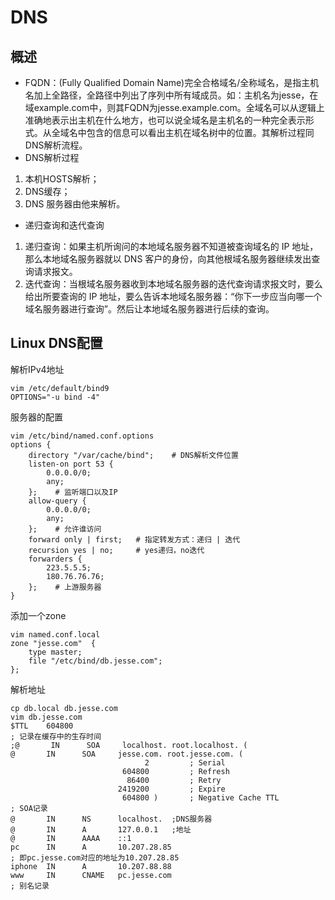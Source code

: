 # DNS
## 概述
* FQDN：(Fully Qualified Domain Name)完全合格域名/全称域名，是指主机名加上全路径，全路径中列出了序列中所有域成员。如：主机名为jesse，在域example.com中，则其FQDN为jesse.example.com。全域名可以从逻辑上准确地表示出主机在什么地方，也可以说全域名是主机名的一种完全表示形式。从全域名中包含的信息可以看出主机在域名树中的位置。其解析过程同DNS解析流程。
* DNS解析过程
1. 本机HOSTS解析；
2. DNS缓存；
3. DNS 服务器由他来解析。
* 递归查询和迭代查询
1. 递归查询：如果主机所询问的本地域名服务器不知道被查询域名的 IP 地址，那么本地域名服务器就以 DNS 客户的身份，向其他根域名服务器继续发出查询请求报文。
2. 迭代查询：当根域名服务器收到本地域名服务器的迭代查询请求报文时，要么给出所要查询的 IP 地址，要么告诉本地域名服务器：“你下一步应当向哪一个域名服务器进行查询”。然后让本地域名服务器进行后续的查询。
## Linux DNS配置
解析IPv4地址
```
vim /etc/default/bind9
OPTIONS="-u bind -4"
```
服务器的配置
```
vim /etc/bind/named.conf.options
options {
    directory "/var/cache/bind";    # DNS解析文件位置 
    listen-on port 53 {
        0.0.0.0/0;
        any;
    };    # 监听端口以及IP
    allow-query {
        0.0.0.0/0;
        any;
    };    # 允许谁访问
    forward only | first;   # 指定转发方式：递归 | 迭代
    recursion yes | no;     # yes递归，no迭代
    forwarders {
        223.5.5.5;
        180.76.76.76;
    };    # 上游服务器
}
```
添加一个zone
```
vim named.conf.local 
zone "jesse.com"  {
    type master;
    file "/etc/bind/db.jesse.com";
};
```
解析地址
```
cp db.local db.jesse.com
vim db.jesse.com
$TTL    604800 
; 记录在缓存中的生存时间
;@       IN      SOA     localhost. root.localhost. (
@       IN      SOA     jesse.com. root.jesse.com. (
                              2         ; Serial
                         604800         ; Refresh
                          86400         ; Retry
                        2419200         ; Expire
                         604800 )       ; Negative Cache TTL
; SOA记录
@       IN      NS      localhost.  ;DNS服务器
@       IN      A       127.0.0.1   ;地址
@       IN      AAAA    ::1
pc      IN      A       10.207.28.85
; 即pc.jesse.com对应的地址为10.207.28.85
iphone  IN      A       10.207.88.88
www     IN      CNAME   pc.jesse.com
; 别名记录
```